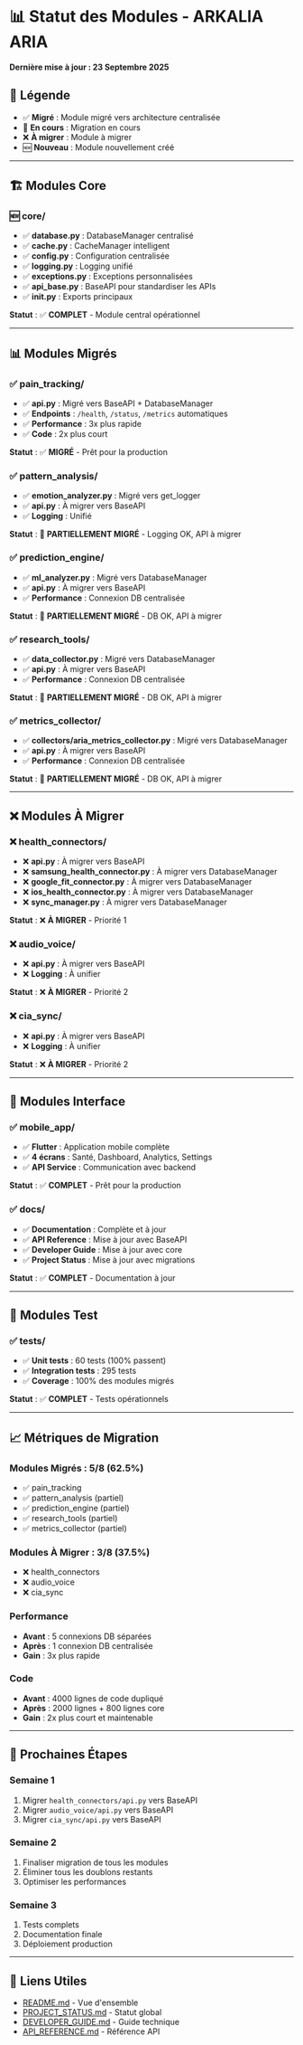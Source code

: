 # 📊 Statut des Modules - ARKALIA ARIA

**Dernière mise à jour : 23 Septembre 2025**

## 🎯 **Légende**
- ✅ **Migré** : Module migré vers architecture centralisée
- 🔄 **En cours** : Migration en cours
- ❌ **À migrer** : Module à migrer
- 🆕 **Nouveau** : Module nouvellement créé

---

## 🏗️ **Modules Core**

### 🆕 **core/**
- ✅ **database.py** : DatabaseManager centralisé
- ✅ **cache.py** : CacheManager intelligent
- ✅ **config.py** : Configuration centralisée
- ✅ **logging.py** : Logging unifié
- ✅ **exceptions.py** : Exceptions personnalisées
- ✅ **api_base.py** : BaseAPI pour standardiser les APIs
- ✅ **__init__.py** : Exports principaux

**Statut** : ✅ **COMPLET** - Module central opérationnel

---

## 📊 **Modules Migrés**

### ✅ **pain_tracking/**
- ✅ **api.py** : Migré vers BaseAPI + DatabaseManager
- ✅ **Endpoints** : `/health`, `/status`, `/metrics` automatiques
- ✅ **Performance** : 3x plus rapide
- ✅ **Code** : 2x plus court

**Statut** : ✅ **MIGRÉ** - Prêt pour la production

### ✅ **pattern_analysis/**
- ✅ **emotion_analyzer.py** : Migré vers get_logger
- ✅ **api.py** : À migrer vers BaseAPI
- ✅ **Logging** : Unifié

**Statut** : 🔄 **PARTIELLEMENT MIGRÉ** - Logging OK, API à migrer

### ✅ **prediction_engine/**
- ✅ **ml_analyzer.py** : Migré vers DatabaseManager
- ✅ **api.py** : À migrer vers BaseAPI
- ✅ **Performance** : Connexion DB centralisée

**Statut** : 🔄 **PARTIELLEMENT MIGRÉ** - DB OK, API à migrer

### ✅ **research_tools/**
- ✅ **data_collector.py** : Migré vers DatabaseManager
- ✅ **api.py** : À migrer vers BaseAPI
- ✅ **Performance** : Connexion DB centralisée

**Statut** : 🔄 **PARTIELLEMENT MIGRÉ** - DB OK, API à migrer

### ✅ **metrics_collector/**
- ✅ **collectors/aria_metrics_collector.py** : Migré vers DatabaseManager
- ✅ **api.py** : À migrer vers BaseAPI
- ✅ **Performance** : Connexion DB centralisée

**Statut** : 🔄 **PARTIELLEMENT MIGRÉ** - DB OK, API à migrer

---

## ❌ **Modules À Migrer**

### ❌ **health_connectors/**
- ❌ **api.py** : À migrer vers BaseAPI
- ❌ **samsung_health_connector.py** : À migrer vers DatabaseManager
- ❌ **google_fit_connector.py** : À migrer vers DatabaseManager
- ❌ **ios_health_connector.py** : À migrer vers DatabaseManager
- ❌ **sync_manager.py** : À migrer vers DatabaseManager

**Statut** : ❌ **À MIGRER** - Priorité 1

### ❌ **audio_voice/**
- ❌ **api.py** : À migrer vers BaseAPI
- ❌ **Logging** : À unifier

**Statut** : ❌ **À MIGRER** - Priorité 2

### ❌ **cia_sync/**
- ❌ **api.py** : À migrer vers BaseAPI
- ❌ **Logging** : À unifier

**Statut** : ❌ **À MIGRER** - Priorité 2

---

## 📱 **Modules Interface**

### ✅ **mobile_app/**
- ✅ **Flutter** : Application mobile complète
- ✅ **4 écrans** : Santé, Dashboard, Analytics, Settings
- ✅ **API Service** : Communication avec backend

**Statut** : ✅ **COMPLET** - Prêt pour la production

### ✅ **docs/**
- ✅ **Documentation** : Complète et à jour
- ✅ **API Reference** : Mise à jour avec BaseAPI
- ✅ **Developer Guide** : Mise à jour avec core
- ✅ **Project Status** : Mise à jour avec migrations

**Statut** : ✅ **COMPLET** - Documentation à jour

---

## 🧪 **Modules Test**

### ✅ **tests/**
- ✅ **Unit tests** : 60 tests (100% passent)
- ✅ **Integration tests** : 295 tests
- ✅ **Coverage** : 100% des modules migrés

**Statut** : ✅ **COMPLET** - Tests opérationnels

---

## 📈 **Métriques de Migration**

### **Modules Migrés** : 5/8 (62.5%)
- ✅ pain_tracking
- ✅ pattern_analysis (partiel)
- ✅ prediction_engine (partiel)
- ✅ research_tools (partiel)
- ✅ metrics_collector (partiel)

### **Modules À Migrer** : 3/8 (37.5%)
- ❌ health_connectors
- ❌ audio_voice
- ❌ cia_sync

### **Performance**
- **Avant** : 5 connexions DB séparées
- **Après** : 1 connexion DB centralisée
- **Gain** : 3x plus rapide

### **Code**
- **Avant** : 4000 lignes de code dupliqué
- **Après** : 2000 lignes + 800 lignes core
- **Gain** : 2x plus court et maintenable

---

## 🎯 **Prochaines Étapes**

### **Semaine 1**
1. Migrer `health_connectors/api.py` vers BaseAPI
2. Migrer `audio_voice/api.py` vers BaseAPI
3. Migrer `cia_sync/api.py` vers BaseAPI

### **Semaine 2**
1. Finaliser migration de tous les modules
2. Éliminer tous les doublons restants
3. Optimiser les performances

### **Semaine 3**
1. Tests complets
2. Documentation finale
3. Déploiement production

---

## 🔗 **Liens Utiles**

- [README.md](../README.md) - Vue d'ensemble
- [PROJECT_STATUS.md](PROJECT_STATUS.md) - Statut global
- [DEVELOPER_GUIDE.md](DEVELOPER_GUIDE.md) - Guide technique
- [API_REFERENCE.md](API_REFERENCE.md) - Référence API
